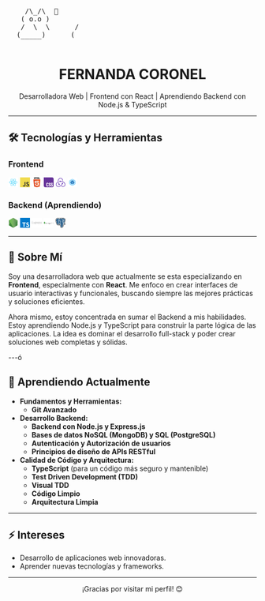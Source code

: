 <p align="center">
<pre>
    /\_/\  💖
   ( o.o )
   /  \  \      / 
  (_____)      (
  </pre>
  <h1 align="center">FERNANDA CORONEL</h1>
  <p align="center">Desarrolladora Web | Frontend con React | Aprendiendo Backend con Node.js & TypeScript</p>
</p>

---

## 🛠️ Tecnologías y Herramientas

### Frontend
<code><img height="20" src="https://raw.githubusercontent.com/github/explore/80688e429a7d4ef2fca1e82350fe8e3517d3494d/topics/react/react.png"></code>
<code><img height="20" src="https://raw.githubusercontent.com/github/explore/80688e429a7d4ef2fca1e82350fe8e3517d3494d/topics/javascript/javascript.png"></code>
<code><img height="20" src="https://raw.githubusercontent.com/github/explore/80688e429a7d4ef2fca1e82350fe8e3517d3494d/topics/html/html.png"></code>
<code><img height="20" src="https://raw.githubusercontent.com/github/explore/80688e429a7d4ef2fca1e82350fe8e3517d3494d/topics/css/css.png"></code>
<code><img height="20" src="https://raw.githubusercontent.com/github/explore/80688e429a7d4ef2fca1e82350fe8e3517d3494d/topics/redux/redux.png"></code>
<code><img height="20" src="https://raw.githubusercontent.com/github/explore/80688e429a7d4ef2fca1e82350fe8e3517d3494d/topics/webpack/webpack.png"></code>


### Backend (Aprendiendo)
<code><img height="20" src="https://raw.githubusercontent.com/github/explore/80688e429a7d4ef2fca1e82350fe8e3517d3494d/topics/nodejs/nodejs.png"></code>
<code><img height="20" src="https://raw.githubusercontent.com/github/explore/80688e429a7d4ef2fca1e82350fe8e3517d3494d/topics/typescript/typescript.png"></code>
<code><img height="20" src="https://raw.githubusercontent.com/github/explore/80688e429a7d4ef2fca1e82350fe8e3517d3494d/topics/express/express.png"></code>
<code><img height="20" src="https://raw.githubusercontent.com/github/explore/80688e429a7d4ef2fca1e82350fe8e3517d3494d/topics/mongodb/mongodb.png"></code>
<code><img height="20" src="https://raw.githubusercontent.com/github/explore/80688e429a7d4ef2fca1e82350fe8e3517d3494d/topics/postgresql/postgresql.png"></code>

---

## 🔭 Sobre Mí

Soy una desarrolladora web que actualmente se esta especializando en **Frontend**, especialmente con **React**. Me enfoco en crear interfaces de usuario interactivas y funcionales, buscando siempre las mejores prácticas y soluciones eficientes.

Ahora mismo, estoy concentrada en sumar el Backend a mis habilidades. Estoy aprendiendo Node.js y TypeScript para construir la parte lógica de las aplicaciones. La idea es dominar el desarrollo full-stack y poder crear soluciones web completas y sólidas.

---ó

## 🌱 Aprendiendo Actualmente

* **Fundamentos y Herramientas:**
    * **Git Avanzado**
* **Desarrollo Backend:**
    * **Backend con Node.js y Express.js**
    * **Bases de datos NoSQL (MongoDB) y SQL (PostgreSQL)**
    * **Autenticación y Autorización de usuarios**
    * **Principios de diseño de APIs RESTful**
* **Calidad de Código y Arquitectura:**
    * **TypeScript** (para un código más seguro y mantenible)
    * **Test Driven Development (TDD)**
    * **Visual TDD**
    * **Código Limpio**
    * **Arquitectura Limpia**

---

## ⚡ Intereses

* Desarrollo de aplicaciones web innovadoras.
* Aprender nuevas tecnologías y frameworks.
---


<p align="center">¡Gracias por visitar mi perfil! 😊</p>
